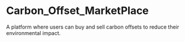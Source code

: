 # Carbon_Offset_MarketPlace
A platform where users can buy and sell carbon offsets to reduce their environmental impact.
